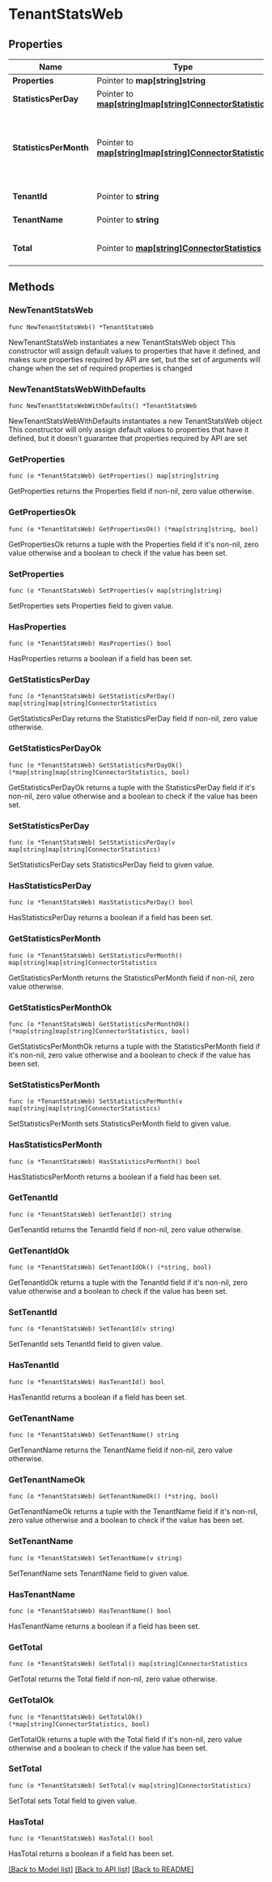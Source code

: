 # TenantStatsWeb

## Properties

Name | Type | Description | Notes
------------ | ------------- | ------------- | -------------
**Properties** | Pointer to **map[string]string** |  | [optional] 
**StatisticsPerDay** | Pointer to [**map[string]map[string]ConnectorStatistics**](map.md) | all statistics per day | [optional] 
**StatisticsPerMonth** | Pointer to [**map[string]map[string]ConnectorStatistics**](map.md) | Statistics per month : number of distinct sources (lora, mqtt, datazone) | [optional] 
**TenantId** | Pointer to **string** | The tenant Id | [optional] 
**TenantName** | Pointer to **string** | The tenant name | [optional] 
**Total** | Pointer to [**map[string]ConnectorStatistics**](ConnectorStatistics.md) | Aggregation of all statistics | [optional] 

## Methods

### NewTenantStatsWeb

`func NewTenantStatsWeb() *TenantStatsWeb`

NewTenantStatsWeb instantiates a new TenantStatsWeb object
This constructor will assign default values to properties that have it defined,
and makes sure properties required by API are set, but the set of arguments
will change when the set of required properties is changed

### NewTenantStatsWebWithDefaults

`func NewTenantStatsWebWithDefaults() *TenantStatsWeb`

NewTenantStatsWebWithDefaults instantiates a new TenantStatsWeb object
This constructor will only assign default values to properties that have it defined,
but it doesn't guarantee that properties required by API are set

### GetProperties

`func (o *TenantStatsWeb) GetProperties() map[string]string`

GetProperties returns the Properties field if non-nil, zero value otherwise.

### GetPropertiesOk

`func (o *TenantStatsWeb) GetPropertiesOk() (*map[string]string, bool)`

GetPropertiesOk returns a tuple with the Properties field if it's non-nil, zero value otherwise
and a boolean to check if the value has been set.

### SetProperties

`func (o *TenantStatsWeb) SetProperties(v map[string]string)`

SetProperties sets Properties field to given value.

### HasProperties

`func (o *TenantStatsWeb) HasProperties() bool`

HasProperties returns a boolean if a field has been set.

### GetStatisticsPerDay

`func (o *TenantStatsWeb) GetStatisticsPerDay() map[string]map[string]ConnectorStatistics`

GetStatisticsPerDay returns the StatisticsPerDay field if non-nil, zero value otherwise.

### GetStatisticsPerDayOk

`func (o *TenantStatsWeb) GetStatisticsPerDayOk() (*map[string]map[string]ConnectorStatistics, bool)`

GetStatisticsPerDayOk returns a tuple with the StatisticsPerDay field if it's non-nil, zero value otherwise
and a boolean to check if the value has been set.

### SetStatisticsPerDay

`func (o *TenantStatsWeb) SetStatisticsPerDay(v map[string]map[string]ConnectorStatistics)`

SetStatisticsPerDay sets StatisticsPerDay field to given value.

### HasStatisticsPerDay

`func (o *TenantStatsWeb) HasStatisticsPerDay() bool`

HasStatisticsPerDay returns a boolean if a field has been set.

### GetStatisticsPerMonth

`func (o *TenantStatsWeb) GetStatisticsPerMonth() map[string]map[string]ConnectorStatistics`

GetStatisticsPerMonth returns the StatisticsPerMonth field if non-nil, zero value otherwise.

### GetStatisticsPerMonthOk

`func (o *TenantStatsWeb) GetStatisticsPerMonthOk() (*map[string]map[string]ConnectorStatistics, bool)`

GetStatisticsPerMonthOk returns a tuple with the StatisticsPerMonth field if it's non-nil, zero value otherwise
and a boolean to check if the value has been set.

### SetStatisticsPerMonth

`func (o *TenantStatsWeb) SetStatisticsPerMonth(v map[string]map[string]ConnectorStatistics)`

SetStatisticsPerMonth sets StatisticsPerMonth field to given value.

### HasStatisticsPerMonth

`func (o *TenantStatsWeb) HasStatisticsPerMonth() bool`

HasStatisticsPerMonth returns a boolean if a field has been set.

### GetTenantId

`func (o *TenantStatsWeb) GetTenantId() string`

GetTenantId returns the TenantId field if non-nil, zero value otherwise.

### GetTenantIdOk

`func (o *TenantStatsWeb) GetTenantIdOk() (*string, bool)`

GetTenantIdOk returns a tuple with the TenantId field if it's non-nil, zero value otherwise
and a boolean to check if the value has been set.

### SetTenantId

`func (o *TenantStatsWeb) SetTenantId(v string)`

SetTenantId sets TenantId field to given value.

### HasTenantId

`func (o *TenantStatsWeb) HasTenantId() bool`

HasTenantId returns a boolean if a field has been set.

### GetTenantName

`func (o *TenantStatsWeb) GetTenantName() string`

GetTenantName returns the TenantName field if non-nil, zero value otherwise.

### GetTenantNameOk

`func (o *TenantStatsWeb) GetTenantNameOk() (*string, bool)`

GetTenantNameOk returns a tuple with the TenantName field if it's non-nil, zero value otherwise
and a boolean to check if the value has been set.

### SetTenantName

`func (o *TenantStatsWeb) SetTenantName(v string)`

SetTenantName sets TenantName field to given value.

### HasTenantName

`func (o *TenantStatsWeb) HasTenantName() bool`

HasTenantName returns a boolean if a field has been set.

### GetTotal

`func (o *TenantStatsWeb) GetTotal() map[string]ConnectorStatistics`

GetTotal returns the Total field if non-nil, zero value otherwise.

### GetTotalOk

`func (o *TenantStatsWeb) GetTotalOk() (*map[string]ConnectorStatistics, bool)`

GetTotalOk returns a tuple with the Total field if it's non-nil, zero value otherwise
and a boolean to check if the value has been set.

### SetTotal

`func (o *TenantStatsWeb) SetTotal(v map[string]ConnectorStatistics)`

SetTotal sets Total field to given value.

### HasTotal

`func (o *TenantStatsWeb) HasTotal() bool`

HasTotal returns a boolean if a field has been set.


[[Back to Model list]](../README.md#documentation-for-models) [[Back to API list]](../README.md#documentation-for-api-endpoints) [[Back to README]](../README.md)


